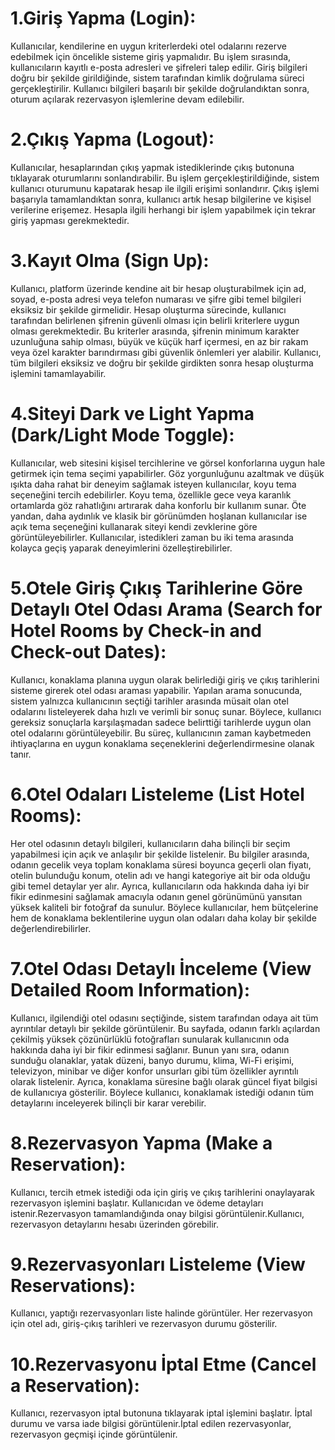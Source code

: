 # 1.Giriş Yapma (Login):
Kullanıcılar, kendilerine en uygun kriterlerdeki otel odalarını rezerve edebilmek için öncelikle sisteme giriş yapmalıdır. Bu işlem sırasında, kullanıcıların kayıtlı e-posta adresleri ve şifreleri talep edilir. Giriş bilgileri doğru bir şekilde girildiğinde, sistem tarafından kimlik doğrulama süreci gerçekleştirilir. Kullanıcı bilgileri başarılı bir şekilde doğrulandıktan sonra, oturum açılarak rezervasyon işlemlerine devam edilebilir.

# 2.Çıkış Yapma (Logout):
Kullanıcılar, hesaplarından çıkış yapmak istediklerinde çıkış butonuna tıklayarak oturumlarını sonlandırabilir. Bu işlem gerçekleştirildiğinde, sistem kullanıcı oturumunu kapatarak hesap ile ilgili erişimi sonlandırır. Çıkış işlemi başarıyla tamamlandıktan sonra, kullanıcı artık hesap bilgilerine ve kişisel verilerine erişemez. Hesapla ilgili herhangi bir işlem yapabilmek için tekrar giriş yapması gerekmektedir.

# 3.Kayıt Olma (Sign Up):
Kullanıcı, platform üzerinde kendine ait bir hesap oluşturabilmek için ad, soyad, e-posta adresi veya telefon numarası ve şifre gibi temel bilgileri eksiksiz bir şekilde girmelidir. Hesap oluşturma sürecinde, kullanıcı tarafından belirlenen şifrenin güvenli olması için belirli kriterlere uygun olması gerekmektedir. Bu kriterler arasında, şifrenin minimum karakter uzunluğuna sahip olması, büyük ve küçük harf içermesi, en az bir rakam veya özel karakter barındırması gibi güvenlik önlemleri yer alabilir. Kullanıcı, tüm bilgileri eksiksiz ve doğru bir şekilde girdikten sonra hesap oluşturma işlemini tamamlayabilir.

# 4.Siteyi Dark ve Light Yapma (Dark/Light Mode Toggle):
Kullanıcılar, web sitesini kişisel tercihlerine ve görsel konforlarına uygun hale getirmek için tema seçimi yapabilirler. Göz yorgunluğunu azaltmak ve düşük ışıkta daha rahat bir deneyim sağlamak isteyen kullanıcılar, koyu tema seçeneğini tercih edebilirler. Koyu tema, özellikle gece veya karanlık ortamlarda göz rahatlığını artırarak daha konforlu bir kullanım sunar. Öte yandan, daha aydınlık ve klasik bir görünümden hoşlanan kullanıcılar ise açık tema seçeneğini kullanarak siteyi kendi zevklerine göre görüntüleyebilirler. Kullanıcılar, istedikleri zaman bu iki tema arasında kolayca geçiş yaparak deneyimlerini özelleştirebilirler.

# 5.Otele Giriş Çıkış Tarihlerine Göre Detaylı Otel Odası Arama (Search for Hotel Rooms by Check-in and Check-out Dates):
Kullanıcı, konaklama planına uygun olarak belirlediği giriş ve çıkış tarihlerini sisteme girerek otel odası araması yapabilir. Yapılan arama sonucunda, sistem yalnızca kullanıcının seçtiği tarihler arasında müsait olan otel odalarını listeleyerek daha hızlı ve verimli bir sonuç sunar. Böylece, kullanıcı gereksiz sonuçlarla karşılaşmadan sadece belirttiği tarihlerde uygun olan otel odalarını görüntüleyebilir. Bu süreç, kullanıcının zaman kaybetmeden ihtiyaçlarına en uygun konaklama seçeneklerini değerlendirmesine olanak tanır.

# 6.Otel Odaları Listeleme (List Hotel Rooms):
Her otel odasının detaylı bilgileri, kullanıcıların daha bilinçli bir seçim yapabilmesi için açık ve anlaşılır bir şekilde listelenir. Bu bilgiler arasında, odanın gecelik veya toplam konaklama süresi boyunca geçerli olan fiyatı, otelin bulunduğu konum, otelin adı ve hangi kategoriye ait bir oda olduğu gibi temel detaylar yer alır. Ayrıca, kullanıcıların oda hakkında daha iyi bir fikir edinmesini sağlamak amacıyla odanın genel görünümünü yansıtan yüksek kaliteli bir fotoğraf da sunulur. Böylece kullanıcılar, hem bütçelerine hem de konaklama beklentilerine uygun olan odaları daha kolay bir şekilde değerlendirebilirler.

# 7.Otel Odası Detaylı İnceleme (View Detailed Room Information):
Kullanıcı, ilgilendiği otel odasını seçtiğinde, sistem tarafından odaya ait tüm ayrıntılar detaylı bir şekilde görüntülenir. Bu sayfada, odanın farklı açılardan çekilmiş yüksek çözünürlüklü fotoğrafları sunularak kullanıcının oda hakkında daha iyi bir fikir edinmesi sağlanır. Bunun yanı sıra, odanın sunduğu olanaklar, yatak düzeni, banyo durumu, klima, Wi-Fi erişimi, televizyon, minibar ve diğer konfor unsurları gibi tüm özellikler ayrıntılı olarak listelenir. Ayrıca, konaklama süresine bağlı olarak güncel fiyat bilgisi de kullanıcıya gösterilir. Böylece kullanıcı, konaklamak istediği odanın tüm detaylarını inceleyerek bilinçli bir karar verebilir.

# 8.Rezervasyon Yapma (Make a Reservation):
Kullanıcı, tercih etmek istediği oda için giriş ve çıkış tarihlerini onaylayarak rezervasyon işlemini başlatır.
Kullanıcıdan ve ödeme detayları istenir.Rezervasyon tamamlandığında onay bilgisi görüntülenir.Kullanıcı, rezervasyon detaylarını hesabı üzerinden görebilir. 

# 9.Rezervasyonları Listeleme (View Reservations):
Kullanıcı, yaptığı rezervasyonları liste halinde görüntüler.
Her rezervasyon için otel adı, giriş-çıkış tarihleri ve rezervasyon durumu gösterilir.

# 10.Rezervasyonu İptal Etme (Cancel a Reservation):
Kullanıcı, rezervasyon iptal butonuna tıklayarak iptal işlemini başlatır.
İptal durumu ve varsa iade bilgisi görüntülenir.İptal edilen rezervasyonlar, rezervasyon geçmişi içinde görüntülenir.
